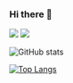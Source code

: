 ### Hi there 👋


[![](https://camo.githubusercontent.com/91cab9ffcecd8dedf1ac004d135874c51ed56485a81e03ca11f04f2259db8edf/68747470733a2f2f64316477713033326b79723033632e636c6f756466726f6e742e6e65742f696d616765732f69726f6e6d616e5f737469636b65722f31322f73656c662e706e673f737469636b6572)](https://ithelp.ithome.com.tw/users/20121130/ironman/3131)
[![](https://camo.githubusercontent.com/1ac25eb00ecfbe198ba75e7f631c3b6bb158cb4acda2d332998a9dbc0b1814d4/68747470733a2f2f64316477713033326b79723033632e636c6f756466726f6e742e6e65742f696d616765732f69726f6e6d616e5f737469636b65722f31332f61692d616e642d646174612e706e673f737469636b6572)](https://ithelp.ithome.com.tw/users/20121130/ironman/4015)


<!-- [![](https://img.shields.io/badge/Qwikilabs%20Profile-Willis%20Chen-f5cd0e?logo=qwiklabs&style=for-the-badge)](https://google.qwiklabs.com/public_profiles/acf580e0-ab7d-41c0-baa2-5fdab31cec08) -->



![GitHub stats](https://github-readme-stats.vercel.app/api?username=willismax&show_icons=true)

[![Top Langs ](https://github-readme-stats.vercel.app/api/top-langs/?username=willismax)](https://github.com/anuraghazra/github-readme-stats)

<!-- **willismax/willismax** is a ✨ _special_ ✨ repository because its `README.md` (this file) appears on your GitHub profile.

Here are some ideas to get you started:

- 🔭 I’m currently working on TW
- 🌱 I’m currently learning DevOps
- 👯 I’m looking to collaborate on ...
- 🤔 I’m looking for help with ...
- 💬 Ask me about ...
- 📫 How to reach me: ...
- 😄 Pronouns: ...
- ⚡ Fun fact: ...

 -->
